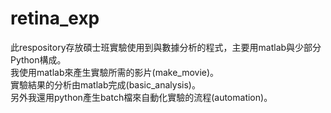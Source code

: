 # retina_exp
此respository存放碩士班實驗使用到與數據分析的程式，主要用matlab與少部分Python構成。  
我使用matlab來產生實驗所需的影片(make_movie)。  
實驗結果的分析由matlab完成(basic_analysis)。  
另外我還用python產生batch檔來自動化實驗的流程(automation)。  
